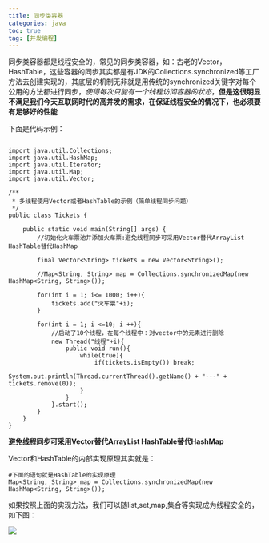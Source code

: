 ```yaml
---
title: 同步类容器
categories: java   
toc: true  
tag: [并发编程]
---
```



同步类容器都是线程安全的，常见的同步类容器，如：古老的Vector，HashTable，这些容器的同步其实都是有JDK的Collections.synchronized等工厂方法去创建实现的，其底层的机制无非就是用传统的synchronized关键字对每个公用的方法都进行同步，_使得每次只能有一个线程访问容器的状态_，**但是这很明显不满足我们今天互联网时代的高并发的需求，在保证线程安全的情况下，也必须要有足够好的性能**


下面是代码示例：

```

import java.util.Collections;
import java.util.HashMap;
import java.util.Iterator;
import java.util.Map;
import java.util.Vector;

/**
 * 多线程使用Vector或者HashTable的示例（简单线程同步问题）
 */
public class Tickets {

	public static void main(String[] args) {
		//初始化火车票池并添加火车票:避免线程同步可采用Vector替代ArrayList  HashTable替代HashMap
		
		final Vector<String> tickets = new Vector<String>();
		
		//Map<String, String> map = Collections.synchronizedMap(new HashMap<String, String>());

		for(int i = 1; i<= 1000; i++){
			tickets.add("火车票"+i);
		}
		
		for(int i = 1; i <=10; i ++){
			//启动了10个线程，在每个线程中：对vector中的元素进行删除
			new Thread("线程"+i){
				public void run(){
					while(true){
						if(tickets.isEmpty()) break;
						System.out.println(Thread.currentThread().getName() + "---" + tickets.remove(0));
					}
				}
			}.start();
		}
	}
}

```

**避免线程同步可采用Vector替代ArrayList  HashTable替代HashMap**

Vector和HashTable的内部实现原理其实就是：

```
#下面的语句就是HashTable的实现原理
Map<String, String> map = Collections.synchronizedMap(new HashMap<String, String>());

```

如果按照上面的实现方法，我们可以随list,set,map,集合等实现成为线程安全的，如下图：

![](/Users/chenyansong/Documents/note/images/multiThread/Vector内部实现原理.png)

